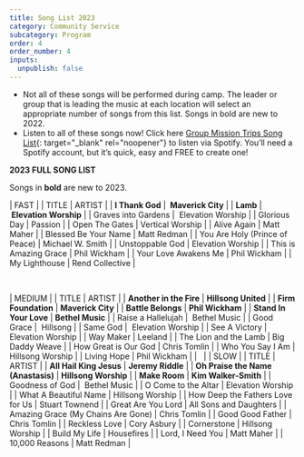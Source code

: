 ```yaml
---
title: Song List 2023
category: Community Service
subcategory: Program
order: 4
order_number: 4
inputs:
  unpublish: false
---
```

* Not all of these songs will be performed during camp. The leader or group that is leading the music at each location will select an appropriate number of songs from this list. Songs in bold are new to 2022.
* Listen to all of these songs now\! Click here [Group Mission Trips Song List](https://open.spotify.com/playlist/4gqWixdOxrcVri8n3Rk11F){: target="_blank" rel="noopener"} to listen via Spotify. You’ll need a Spotify account, but it’s quick, easy and FREE to create one\!

**2023 FULL SONG LIST**

Songs in **bold** are new to 2023.

| FAST |
| TITLE | ARTIST |
| **I Thank God** | **&nbsp;Maverick City** |
| **Lamb** | **&nbsp;Elevation Worship** |
| Graves into Gardens | &nbsp;Elevation Worship |
| Glorious Day | Passion |
| Open The Gates | Vertical Worship |
| Alive Again | Matt Maher |
| Blessed Be Your Name | Matt Redman |
| You Are Holy (Prince of Peace) | Michael W. Smith |
| Unstoppable God | Elevation Worship |
| This is Amazing Grace | Phil Wickham |
| Your Love Awakens Me | Phil Wickham |
| My Lighthouse | Rend Collective |

&nbsp;

| MEDIUM |
| TITLE | ARTIST |
| **Another in the Fire** | **Hillsong United** |
| **Firm Foundation** | **Maverick City** |
| **Battle Belongs** | **Phil Wickham** |
| **Stand In Your Love** | **Bethel Music** |
| Raise a Hallelujah | &nbsp;Bethel Music |
| Good Grace | &nbsp;Hillsong |
| Same God | &nbsp;Elevation Worship |
| See A Victory | Elevation Worship |
| Way Maker | Leeland |
| The Lion and the Lamb | Big Daddy Weave |
| How Great is Our God | Chris Tomlin |
| Who You Say I Am | Hillsong Worship |
| Living Hope | Phil Wickham |
| &nbsp; |
| SLOW |
| TITLE | ARTIST |
| **All Hail King Jesus** | **Jeremy Riddle** |
| **Oh Praise the Name (Anastasis)** | **Hillsong Worship** |
| **Make Room** | **Kim Walker-Smith** |
| Goodness of God | &nbsp;Bethel Music |
| O Come to the Altar | Elevation Worship |
| What A Beautiful Name | Hillsong Worship |
| How Deep the Fathers Love for Us | Stuart Townend |
| Great Are You Lord | All Sons and Daughters |
| Amazing Grace (My Chains Are Gone) | Chris Tomlin |
| Good Good Father | Chris Tomlin |
| Reckless Love | Cory Asbury |
| Cornerstone | Hillsong Worship |
| Build My Life | Housefires |
| Lord, I Need You | Matt Maher |
| 10,000 Reasons | Matt Redman |